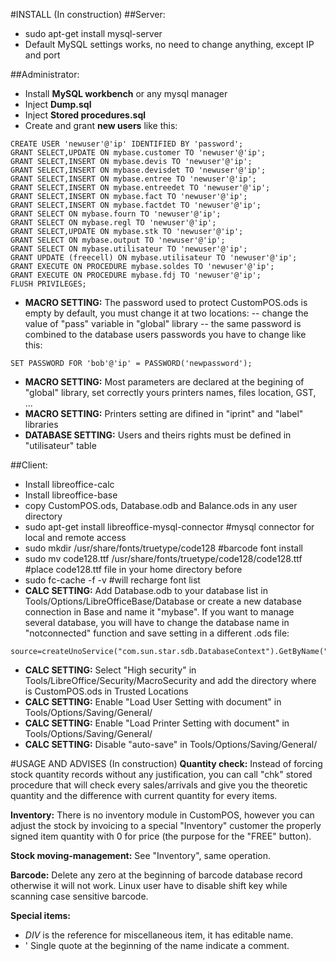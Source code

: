 #INSTALL (In construction)
##Server:
- sudo apt-get install mysql-server
- Default MySQL settings works, no need to change anything, except IP and port

##Administrator:
- Install **MySQL workbench** or any mysql manager
- Inject **Dump.sql**
- Inject **Stored procedures.sql**
- Create and grant **new users** like this:
```
CREATE USER 'newuser'@'ip' IDENTIFIED BY 'password';
GRANT SELECT,UPDATE ON mybase.customer TO 'newuser'@'ip';
GRANT SELECT,INSERT ON mybase.devis TO 'newuser'@'ip';
GRANT SELECT,INSERT ON mybase.devisdet TO 'newuser'@'ip';
GRANT SELECT,INSERT ON mybase.entree TO 'newuser'@'ip';
GRANT SELECT,INSERT ON mybase.entreedet TO 'newuser'@'ip';
GRANT SELECT,INSERT ON mybase.fact TO 'newuser'@'ip';
GRANT SELECT,INSERT ON mybase.factdet TO 'newuser'@'ip';
GRANT SELECT ON mybase.fourn TO 'newuser'@'ip';
GRANT SELECT ON mybase.regl TO 'newuser'@'ip';
GRANT SELECT,UPDATE ON mybase.stk TO 'newuser'@'ip';
GRANT SELECT ON mybase.output TO 'newuser'@'ip';
GRANT SELECT ON mybase.utilisateur TO 'newuser'@'ip';
GRANT UPDATE (freecell) ON mybase.utilisateur TO 'newuser'@'ip';
GRANT EXECUTE ON PROCEDURE mybase.soldes TO 'newuser'@'ip';
GRANT EXECUTE ON PROCEDURE mybase.fdj TO 'newuser'@'ip';
FLUSH PRIVILEGES;
```
- **MACRO SETTING:** The password used to protect CustomPOS.ods is empty by default, you must change it at two locations: -- change the value of "pass" variable in "global" library
-- the same password is combined to the database users passwords you have to change like this:
```
SET PASSWORD FOR 'bob'@'ip' = PASSWORD('newpassword');
```
- **MACRO SETTING:** Most parameters are declared at the begining of "global" library, set correctly yours printers names, files location, GST, ...
- **MACRO SETTING:**  Printers setting are difined in "iprint" and "label" libraries
- **DATABASE SETTING:** Users and theirs rights must be defined in "utilisateur" table

##Client:
- Install libreoffice-calc
- Install libreoffice-base
- copy CustomPOS.ods, Database.odb and Balance.ods in any user directory
- sudo apt-get install libreoffice-mysql-connector                  #mysql connector for local and remote access
- sudo mkdir /usr/share/fonts/truetype/code128                      #barcode font install
- sudo mv code128.ttf /usr/share/fonts/truetype/code128/code128.ttf #place code128.ttf file in your home directory before
- sudo fc-cache -f -v                                               #will recharge font list
- **CALC SETTING:** Add Database.odb to your database list in Tools/Options/LibreOfficeBase/Database or create a new database connection in Base and name it "mybase". If you want to manage several database, you will have to change the database name in "notconnected" function and save setting in a different .ods file:
```
source=createUnoService("com.sun.star.sdb.DatabaseContext").GetByName("yourdatabasename")
```
- **CALC SETTING:** Select "High security" in Tools/LibreOffice/Security/MacroSecurity and add the directory where is CustomPOS.ods in Trusted Locations
- **CALC SETTING:** Enable "Load User Setting with document" in Tools/Options/Saving/General/
- **CALC SETTING:** Enable "Load Printer Setting with document" in Tools/Options/Saving/General/
- **CALC SETTING:** Disable "auto-save" in Tools/Options/Saving/General/

#USAGE AND ADVISES (In construction)
**Quantity check:**  Instead of forcing stock quantity records without any justification, you can call "chk" stored procedure that will check every sales/arrivals and give you the theoretic quantity and the difference with current quantity for every items.

**Inventory:**  There is no inventory module in CustomPOS, however you can adjust the stock by invoicing to a special "Inventory" customer the properly signed item quantity with 0 for price (the purpose for the "FREE" button).

**Stock moving-management:**  See "Inventory", same operation.

**Barcode:**  Delete any zero at the beginning of barcode database record otherwise it will not work.
Linux user have to disable shift key while scanning case sensitive barcode.

**Special items:**
- *DIV* is the reference for miscellaneous item, it has editable name.
- '  Single quote at the beginning of the name indicate a comment.
